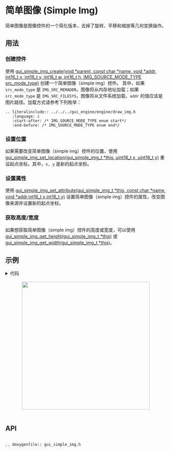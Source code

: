 # 简单图像 (Simple Img)

简单图像是图像控件的一个简化版本，去掉了旋转、平移和缩放等几何变换操作。

## 用法

### 创建控件

使用 [gui_simple_img_create(void *parent, const char *name, void *addr, int16_t x, int16_t y, int16_t w, int16_t h, IMG_SOURCE_MODE_TYPE src_mode_type)](#gui_simple_img_create) 创建一个简单图像（simple img）控件。 其中，如果 `src_mode_type` 是 `IMG_SRC_MEMADDR`，图像将从内存地址加载；如果 `src_mode_type` 是 `IMG_SRC_FILESYS`，图像将从文件系统加载，`addr` 的值应该是图片路径。加载方式请参考下列枚举：

```eval_rst
.. literalinclude:: ../../../gui_engine/engine/draw_img.h
   :language: c
   :start-after: /* IMG_SOURCE_MODE_TYPE enum start*/
   :end-before: /* IMG_SOURCE_MODE_TYPE enum end*/
```

### 设置位置

如果需要改变简单图像（simple img）控件的位置，使用 [gui_simple_img_set_location(gui_simple_img_t *this, uint16_t x, uint16_t y)](#gui_simple_img_set_location) 重设起点坐标。其中，`x, y` 是新的起点坐标。

### 设置属性

使用 [gui_simple_img_set_attribute(gui_simple_img_t *this, const char *name, void *addr,int16_t x,int16_t y)](#gui_simple_img_set_attribute) 设置简单图像（simple img）控件的属性，改变图像来源并设置新的起点坐标。

### 获取高度/宽度

如果想获取简单图像（simple img）控件的高度或宽度，可以使用 [gui_simple_img_get_height(gui_simple_img_t *this)](#gui_simple_img_get_height) 或[gui_simple_img_get_width(gui_simple_img_t *this)](#gui_simple_img_get_width)。

## 示例

<details> <summary>代码</summary>

```c
#include "root_image_hongkong/ui_resource.h"
#include "gui_simple_img.h"
#include "gui_text.h"
#include "draw_font.h"

char *tb1_text = "gui_simple_img_create";

void page_tb1(void *parent)
{
    static char array1[50];
    static char array2[50];

    gui_font_mem_init(ARIALBD_SIZE16_BITS4_FONT_BIN);

    gui_simple_img_t *img_test = gui_simple_img_create(parent, "simg", SET_ON_BIN, 0, 0, 0, 0, 0);

    gui_text_t *text1 = gui_text_create(parent, "text1", 10, 100, 300, 30);
    gui_text_set(text1, tb1_text, GUI_FONT_SRC_BMP, APP_COLOR_WHITE, strlen(tb1_text), 16);
    gui_text_mode_set(text1, LEFT);

    gui_text_t *text2 = gui_text_create(parent, "text2", 10, 130, 330, 30);
    gui_text_set(text2, tb1_text, GUI_FONT_SRC_BMP, APP_COLOR_WHITE, strlen(tb1_text), 16);
    gui_text_mode_set(text2, LEFT);
    sprintf(array1, "gui_img_get_height %d", gui_simple_img_get_height(img_test));
    text2->content = array1;
    text2->len = strlen(array1);

    gui_text_t *text3 = gui_text_create(parent, "text3", 10, 160, 330, 30);
    gui_text_set(text3, tb1_text, GUI_FONT_SRC_BMP, APP_COLOR_WHITE, strlen(tb1_text), 16);
    gui_text_mode_set(text3, LEFT);
    sprintf(array2, "gui_img_get_width %d", gui_simple_img_get_width(img_test));
    text3->content = array2;
    text3->len = strlen(array2);
}

void page_tb2(void *parent)
{
    gui_simple_img_t *img_test = gui_simple_img_create(parent, "simg", SET_ON_BIN, 0, 0, 0, 0, 0);
    gui_simple_img_set_location(img_test, 50, 50);

    gui_text_t *text2 = gui_text_create(parent, "text2", 10, 150, 330, 24);
    gui_text_set(text2, "gui_simple_img_set_location", GUI_FONT_SRC_BMP, APP_COLOR_WHITE, 27, 16);
    gui_text_mode_set(text2, LEFT);
}

void page_tb3(void *parent)
{
    gui_simple_img_t *img_test = gui_simple_img_create(parent, "simg", SET_ON_BIN, 0, 0, 0, 0, 0);
    gui_simple_img_set_attribute(img_test, "test", SET_OFF_BIN, 20, 20);

    gui_text_t *text3 = gui_text_create(parent, "text3", 10, 120, 330, 24);
    gui_text_set(text3, "gui_simple_img_set_attribute", GUI_FONT_SRC_BMP, APP_COLOR_WHITE, 28, 16);
    gui_text_mode_set(text3, LEFT);
}

```

</details>

<br>

<center><img width= "400" src="https://docs.realmcu.com/HoneyGUI/image/widgets/simple_img.gif" /></center>
<br>

<span id="api">

## API

</span>

```eval_rst

.. doxygenfile:: gui_simple_img.h

```

